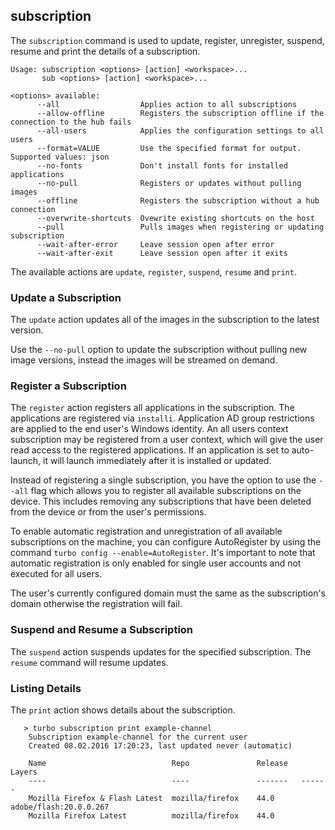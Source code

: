 ## subscription

The `subscription` command is used to update, register, unregister, suspend, resume and print the details of a subscription. 

```
Usage: subscription <options> [action] <workspace>...
       sub <options> [action] <workspace>...

<options> available:
      --all                  Applies action to all subscriptions
      --allow-offline        Registers the subscription offline if the connection to the hub fails
      --all-users            Applies the configuration settings to all users
      --format=VALUE         Use the specified format for output. Supported values: json
      --no-fonts             Don't install fonts for installed applications
      --no-pull              Registers or updates without pulling images
      --offline              Registers the subscription without a hub connection
      --overwrite-shortcuts  Ovewrite existing shortcuts on the host
      --pull                 Pulls images when registering or updating subscription
      --wait-after-error     Leave session open after error
      --wait-after-exit      Leave session open after it exits
```

The available actions are `update`, `register`, `suspend`, `resume` and `print`.

### Update a Subscription
The `update` action updates all of the images in the subscription to the latest version.  

Use the `--no-pull` option to update the subscription without pulling new image versions, instead the images will be streamed on demand.

### Register a Subscription
The `register` action registers all applications in the subscription. The applications are registered via `installi`. Application AD group restrictions are applied to the end user's Windows identity. An all users context subscription may be registered from a user context, which will give the user read access to the registered applications. If an application is set to auto-launch, it will launch immediately after it is installed or updated.

Instead of registering a single subscription, you have the option to use the `--all` flag which allows you to register all available subscriptions on the device. This includes removing any subscriptions that have been deleted from the device or from the user's permissions.

To enable automatic registration and unregistration of all available subscriptions on the machine, you can configure AutoRegister by using the command `turbo config --enable=AutoRegister`. It's important to note that automatic registration is only enabled for single user accounts and not executed for all users.

The user's currently configured domain must the same as the subscription's domain otherwise the registration will fail.

### Suspend and Resume a Subscription
The `suspend` action suspends updates for the specified subscription. The `resume` command will resume updates.

### Listing Details
The `print` action shows details about the subscription.

```
   > turbo subscription print example-channel
    Subscription example-channel for the current user
    Created 08.02.2016 17:20:23, last updated never (automatic)

    Name                            Repo               Release   Layers
    ----                            ----               -------   ------
    Mozilla Firefox & Flash Latest  mozilla/firefox    44.0      adobe/flash:20.0.0.267
    Mozilla Firefox Latest          mozilla/firefox    44.0      
```
